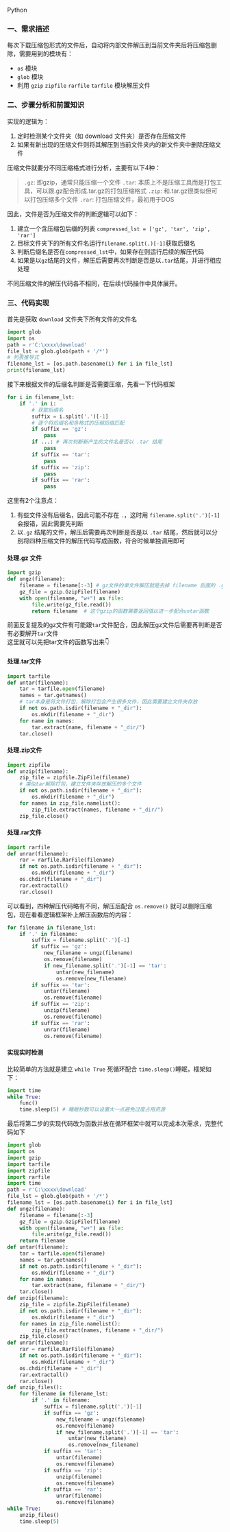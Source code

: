 Python 
<a name="n4qb9"></a>
### 一、需求描述
每次下载压缩包形式的文件后，自动将内部文件解压到当前文件夹后将压缩包删除，需要用到的模块有：

- `os` 模块
- `glob` 模块
- 利用 `gzip` `zipfile` `rarfile` `tarfile` 模块解压文件
<a name="AvDpD"></a>
### 二、步骤分析和前置知识
实现的逻辑为：

1. 定时检测某个文件夹（如 download 文件夹）是否存在压缩文件
2. 如果有新出现的压缩文件则将其解压到当前文件夹内的新文件夹中删除压缩文件

压缩文件就要分不同压缩格式进行分析，主要有以下4种：
> `.gz`: 即gzip，通常只能压缩一个文件
> `.tar`: 本质上不是压缩工具而是打包工具，可以跟.gz配合形成.tar.gz的打包压缩格式
> `.zip`: 和.tar.gz很类似但可以打包压缩多个文件
> `.rar`: 打包压缩文件，最初用于DOS

因此，文件是否为压缩文件的判断逻辑可以如下：

1. 建立一个含压缩包后缀的列表 `compressed_lst = ['gz', 'tar', 'zip', 'rar']`
2. 目标文件夹下的所有文件名运行`filename.split(.)[-1]`获取后缀名
3. 判断后缀名是否在`compressed_lst`中，如果存在则运行后续的解压代码
4. 如果是以`gz`结尾的文件，解压后需要再次判断是否是以`.tar`结尾，并进行相应处理

不同压缩文件的解压代码各不相同，在后续代码操作中具体展开。
<a name="4c100f22"></a>
### 三、代码实现
首先是获取 `download` 文件夹下所有文件的文件名
```python
import glob
import os
path = r'C:\xxxx\download'
file_lst = glob.glob(path + '/*')
# 列表推导式
filename_lst = [os.path.basename(i) for i in file_lst]
print(filename_lst)
```
接下来根据文件的后缀名判断是否需要压缩，先看一下代码框架
```python
for i in filename_lst:
    if '.' in i:
        # 获取后缀名
        suffix = i.split('.')[-1]
        # 逐个将后缀名和各格式的压缩后缀匹配
        if suffix == 'gz':
            pass
        if ...: # 再次判断新产生的文件名是否以 .tar 结尾
            pass
        if suffix == 'tar':
            pass
        if suffix == 'zip':
            pass
        if suffix == 'rar':
            pass
```
这里有2个注意点：

1. 有些文件没有后缀名，因此可能不存在 `.`，这时用 `filename.split('.')[-1]`会报错，因此需要先判断
2. 以`.gz` 结尾的文件，解压后需要再次判断是否是以 `.tar` 结尾，然后就可以分别将四种压缩文件的解压代码写成函数，符合时候单独调用即可
<a name="uTMj0"></a>
#### 处理.gz 文件
```python
import gzip
def ungz(filename):
    filename = filename[:-3] # gz文件的单文件解压就是去掉 filename 后面的 .gz
    gz_file = gzip.GzipFile(filename)
    with open(filename, "w+") as file:
        file.write(gz_file.read())
        return filename  # 这个gzip的函数需要返回值以进一步配合untar函数
```
前面反复提及的gz文件有可能跟`tar`文件配合，因此解压gz文件后需要再判断是否有必要解开`tar`文件<br />这里就可以先把tar文件的函数写出来👇
<a name="dGgOY"></a>
#### 处理.tar文件
```python
import tarfile
def untar(filename):
    tar = tarfile.open(filename)
    names = tar.getnames()
    # tar本身是将文件打包，解除打包会产生很多文件，因此需要建立文件夹存放
    if not os.path.isdir(filename + "_dir"):
        os.mkdir(filename + "_dir")
    for name in names:
        tar.extract(name, filename + "_dir/")
    tar.close()
```
<a name="yV21C"></a>
#### 处理.zip文件
```python
import zipfile
def unzip(filename):
    zip_file = zipfile.ZipFile(filename)
    # 类似tar解除打包，建立文件夹存放解压的多个文件
    if not os.path.isdir(filename + "_dir"):
        os.mkdir(filename + "_dir")
    for names in zip_file.namelist():
        zip_file.extract(names, filename + "_dir/")
    zip_file.close()
```
<a name="S7OaP"></a>
#### 处理.rar文件
```python
import rarfile
def unrar(filename):
    rar = rarfile.RarFile(filename)
    if not os.path.isdir(filename + "_dir"):
        os.mkdir(filename + "_dir")
    os.chdir(filename + "_dir")
    rar.extractall()
    rar.close()
```
可以看到，四种解压代码略有不同，解压后配合 `os.remove()` 就可以删除压缩包，现在看看逻辑框架补上解压函数后的内容：
```python
for filename in filename_lst:
    if '.' in filename:
        suffix = filename.split('.')[-1]
        if suffix == 'gz':
            new_filename = ungz(filename)
            os.remove(filename)
            if new_filename.split('.')[-1] == 'tar':
                untar(new_filename)
                os.remove(new_filename)  
        if suffix == 'tar':
            untar(filename)
            os.remove(filename)
        if suffix == 'zip':
            unzip(filename)
            os.remove(filename)
        if suffix == 'rar':
            unrar(filename)
            os.remove(filename)
```
<a name="M5E2A"></a>
#### 实现实时检测
比较简单的方法就是建立 `while True` 死循环配合 `time.sleep()`睡眠，框架如下：
```python
import time
while True:
    func()
    time.sleep(5) # 睡眠秒数可以设置大一点避免过度占用资源
```
最后将第二步的实现代码改为函数并放在循环框架中就可以完成本次需求，完整代码如下
```python
import glob
import os
import gzip
import tarfile
import zipfile
import rarfile
import time
path = r'C:\xxxx\download'
file_lst = glob.glob(path + '/*')
filename_lst = [os.path.basename(i) for i in file_lst]
def ungz(filename):
    filename = filename[:-3]
    gz_file = gzip.GzipFile(filename)
    with open(filename, "w+") as file:
        file.write(gz_file.read())
    return filename
def untar(filename):
    tar = tarfile.open(filename)
    names = tar.getnames()
    if not os.path.isdir(filename + "_dir"):
        os.mkdir(filename + "_dir")
    for name in names:
        tar.extract(name, filename + "_dir/")
    tar.close()
def unzip(filename):
    zip_file = zipfile.ZipFile(filename)
    if not os.path.isdir(filename + "_dir"):
        os.mkdir(filename + "_dir")
    for names in zip_file.namelist():
        zip_file.extract(names, filename + "_dir/")
    zip_file.close()
def unrar(filename):
    rar = rarfile.RarFile(filename)
    if not os.path.isdir(filename + "_dir"):
        os.mkdir(filename + "_dir")
    os.chdir(filename + "_dir")
    rar.extractall()
    rar.close()
def unzip_files():
    for filename in filename_lst:
        if '.' in filename:
            suffix = filename.split('.')[-1]
            if suffix == 'gz':
                new_filename = ungz(filename)
                os.remove(filename)
                if new_filename.split('.')[-1] == 'tar':
                    untar(new_filename)
                    os.remove(new_filename)
            if suffix == 'tar':
                untar(filename)
                os.remove(filename)
            if suffix == 'zip':
                unzip(filename)
                os.remove(filename)
            if suffix == 'rar':
                unrar(filename)
                os.remove(filename)
while True:
    unzip_files()
    time.sleep(5)
```
